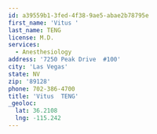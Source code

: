 ```yaml
---
id: a39559b1-3fed-4f38-9ae5-abae2b78795e
first_name: 'Vitus '
last_name: TENG
license: M.D.
services:
  - Anesthesiology
address: '7250 Peak Drive  #100'
city: 'Las Vegas'
state: NV
zip: '89128'
phone: 702-386-4700
title: 'Vitus  TENG'
_geoloc:
  lat: 36.2108
  lng: -115.242
---
```

